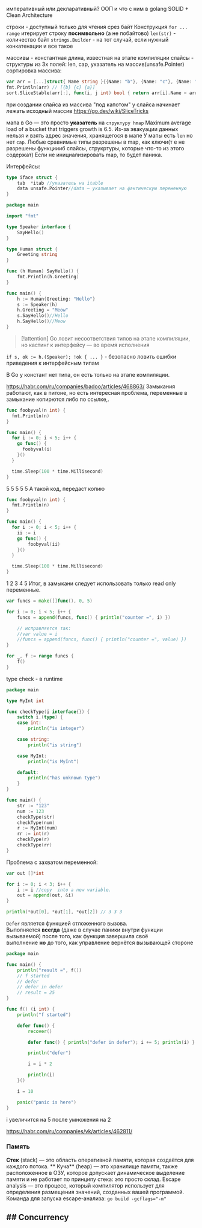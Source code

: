 императивный или декларативный?
ООП и что с ним в golang
SOLID + Clean Architecture

строки - доступный только для чтения срез байт
Конструкция `for ... range` итерирует строку **посимвольно** (а не побайтово)
`len(str)` - количество байт
`strings.Builder` - на тот случай, если нужный конкатенации и все такое

массивы  - константная длина, известная на этапе компиляции
слайсы - структуры из 3х полей: len, cap, указатель на массив(unsafe.Pointer)
сортировка массива:
```go
var arr = [...]struct{ Name string }{{Name: "b"}, {Name: "c"}, {Name: "a"}}
fmt.Println(arr) // [{b} {c} {a}]
sort.SliceStable(arr[:], func(i, j int) bool { return arr[i].Name < arr[j].Name })
```
при создании слайса из массива "под капотом" у слайса начинает лежать исходный массив
https://go.dev/wiki/SliceTricks

мапа в Go — это просто **указатель** на `структуру hmap`
Maximum average load of a bucket that triggers growth is 6.5. Из-за эвакуации данных нельзя и взять адрес значения, хранящегося в мапе
У мапы есть `len` но нет `cap`.
Любые сравнимые типы разрешены в map, как ключи(т е не разрешены функциииб слайсы, струкртуры, которые что-то из этого содержат)
Если не инициализировать map, то будет паника.

Интерфейсы:
```go
type iface struct {
    tab  *itab //указатель на itable
    data unsafe.Pointer//data — указывает на фактическую переменную 
}
```
```go
package main

import "fmt"

type Speaker interface {
	SayHello()
}

type Human struct {
	Greeting string
}

func (h Human) SayHello() {
	fmt.Println(h.Greeting)
}

func main() {
	h := Human{Greeting: "Hello"}
	s := Speaker(h)
	h.Greeting = "Meow"
	s.SayHello()//Hello
	h.SayHello()//Meow
}
```
>[!attention]
>Go ловит несоответствия типов на этапе компиляции, но кастинг к интерфейсу — во время исполнения

`if s, ok := h.(Speaker); !ok { ... }` - безопасно ловить ошибки приведения к интерфейсным типам

В Go у констант нет типа, он есть только на этапе компиляции.

https://habr.com/ru/companies/badoo/articles/468863/
Замыкания работают, как в питоне, но есть интересная проблема, переменные в замыкание копирются либо по ссылке,.
```go
func foobyval(n int) {
  fmt.Println(n)
}

func main() {
  for i := 0; i < 5; i++ {
    go func() {
      foobyval(i)
    }()
  }

  time.Sleep(100 * time.Millisecond)
}
```
5 5 5 5 5
А такой код, передаст копию
```go
func foobyval(n int) {
  fmt.Println(n)
}

func main() {
  for i := 0; i < 5; i++ {
    ii := i
	go func() {
		foobyval(ii)
	}()
  }

  time.Sleep(100 * time.Millisecond)
}
```
1 2 3 4 5
Итог, в замыкани следует использовать только read only переменные.
```go
var funcs = make([]func(), 0, 5)

for i := 0; i < 5; i++ {
    funcs = append(funcs, func() { println("counter =", i) })

    // исправляется так:
    //var value = i
    //funcs = append(funcs, func() { println("counter =", value) })
}

for _, f := range funcs {
    f()
}
```

type check - в runtime
```go
package main

type MyInt int

func checkType(i interface{}) {
	switch i.(type) {
	case int:
		println("is integer")

	case string:
		println("is string")

	case MyInt:
		println("is MyInt")

	default:
		println("has unknown type")
	}
}

func main() {
	str := "123"
	num := 123
	checkType(str)
	checkType(num)
	r := MyInt(num)
	rr := int(r)
	checkType(r)
	checkType(rr)
}
```
Проблема с захватом переменной:
```go
var out []*int

for i := 0; i < 3; i++ {
	i := i //copy  into a new variable.
    out = append(out, &i)
}

println(*out[0], *out[1], *out[2]) // 3 3 3
```

`Defer` является функцией отложенного вызова. Выполняется **всегда** (даже в случае паники внутри функции вызываемой) после того, как функция завершила своё выполнение **но** до того, как управление вернётся вызывающей стороне
```go
package main

func main() {
	println("result =", f())
	// f started
	// defer
	// defer in defer
	// result = 25
}

func f() (i int) {
	println("f started")

	defer func() {
		recover()

		defer func() { println("defer in defer"); i += 5; println(i) }()

		println("defer")

		i = i * 2

		println(i)
	}()

	i = 10

	panic("panic is here")
}

```
i увеличится на 5 после умножения на 2

https://habr.com/ru/companies/vk/articles/462811/

### Память
**Стек** (stack) — это область оперативной памяти, которая создаётся для каждого потока.
**  Куча** (heap) — это хранилище памяти, также расположенное в ОЗУ, которое допускает динамическое выделение памяти и не работает по принципу стека: это просто склад.
Escape analysis — это процесс, который компилятор использует для определения размещения значений, созданных вашей программой.
Команда для запуска escape-анализа: `go build -gcflags="-m"`

## ## Сoncurrency
